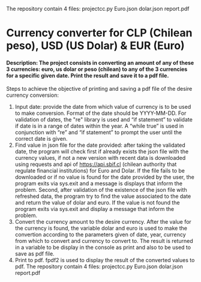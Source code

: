 The repository contain 4 files:
projectcc.py
Euro.json
dolar.json
report.pdf

# Currency converter for CLP (Chilean peso), USD (US Dolar) & EUR (Euro)

#### Description: The project consists in converting an amount of any of these 3 currencies: euro, us dolar or peso (chilean) to any of the 3 currencies for a specific given date. Print the result and save it to a pdf file.
Steps to achieve the objective of printing and saving a pdf file of the desire currency conversion:
1. Input date: provide the date from which value of currency is to be used to make conversion. Format of the date should be YYYY-MM-DD. For validation of dates, the "re" library is used and “if statement” to validate if date is in a range of dates within the year. A “while true” is used in conjunction with “re” and “if statement” to prompt the user until the correct date is given. 
2. Find value in json file for the date provided: after taking the validated date, the program will check first if already exists the json file with the currency values, if not a new version with recent data is downloaded using requests and api of https://api.sbif.cl (chilean authority that regulate financial institutions) for Euro and Dolar. If the file fails to be downloaded or if no value is found for the date provided by the user, the program exits via sys.exit and a message is displays that inform the problem. Second, after validation of the existence of the json file with refreshed data, the program try to find the value associated to the date and return the value of dolar and euro. If the value is not found the program exits via sys.exit and display a message that inform the problem. 
3. Convert the currency amount to the desire currency. After the value for the currency is found, the variable dolar and euro is used to make the convertion according to the parameters given of date, year, currency from which to convert and currency to convert to. The result is returned in a variable to be display in the console as print and also to be used to save as pdf file. 
4. Print to pdf. fpdf2 is used to display the result of the converted values to pdf. 
The repository contain 4 files:
projectcc.py
Euro.json
dolar.json
report.pdf

